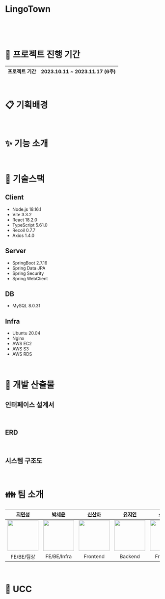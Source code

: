 # LingoTown


<div align="center">

</div>
<br>
<div align="center">

</div>

<br/>
<br/>

# :date: 프로젝트 진행 기간
| 프로젝트 기간 | 2023.10.11 ~ 2023.11.17 (6주) |
| --- | --- |
<br/>

# :clipboard: 기획배경

<br/>

# :sparkles: 기능 소개

<br/>

# :wrench: 기술스택

## Client

- Node.js 18.16.1
- Vite 3.3.2
- React 18.2.0
- TypeScript 5.61.0
- Recoil 0.7.7
- Axios 1.4.0

## Server

- SpringBoot 2.7.16
- Spring Data JPA
- Spring Security
- Spring WebClient

## DB

- MySQL 8.0.31

## Infra

- Ubuntu 20.04
- Nginx
- AWS EC2
- AWS S3
- AWS RDS

<br/>


# :triangular_ruler: 개발 산출물

## 인터페이스 설계서

<br/>

## ERD

<br/>

## 시스템 구조도

<br/>

# :family: 팀 소개

|**[지민성](https://github.com/minsung37)**|**[박세윤](https://github.com/ParkSeYun98)**|**[신산하](https://github.com/SahhaShin)**|**[유지연](https://github.com/ryujiyeon1209)**|**[석다영](https://github.com/Daen12)**|**[이승현](https://github.com/leverest96)** |
| :---------------------------------------------------------------------------------------------------------------------------: | :---------------------------------------------------------------------------------------------------------------------------: | :---------------------------------------------------------------------------------------------------------------------------: | :---------------------------------------------------------------------------------------------------------------------------: | :---------------------------------------------------------------------------------------------------------------------------: | :---------------------------------------------------------------------------------------------------------------------------: |
| [<img src="https://avatars.githubusercontent.com/u/102503928?v=4" width="100">](https://github.com/minsung37) | [<img src="https://avatars.githubusercontent.com/u/81186461?v=4" width="100">](https://github.com/ParkSeYun98) | [<img src="https://avatars.githubusercontent.com/u/33896511?v=4" width="100">](https://github.com/SahhaShin) | [<img src="https://avatars.githubusercontent.com/u/122500615?v=4" width="100">](https://github.com/ryujiyeon1209) | [<img src="https://avatars.githubusercontent.com/u/111489407?v=4" width="100">](https://github.com/Daen12) | [<img src="https://avatars.githubusercontent.com/u/104187750?v=4" width="100">](https://github.com/leverest96) |
|FE/BE/팀장|FE/BE/Infra|Frontend|Backend|Frontend|FE/BE|

<br/>

# :movie_camera: UCC
<div align="center">

</div>

<br/>
